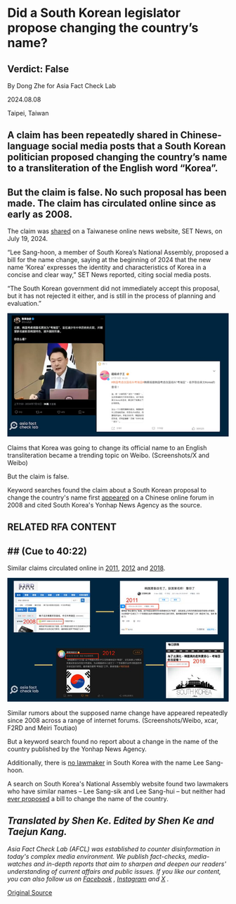 # Did a South Korean legislator propose changing the country’s name?

## Verdict: False

By Dong Zhe for Asia Fact Check Lab

2024.08.08

Taipei, Taiwan

## A claim has been repeatedly shared in Chinese-language social media posts that a South Korean politician proposed changing the country’s name to a transliteration of the English word “Korea”.

## But the claim is false. No such proposal has been made. The claim has circulated online since as early as 2008.

The claim was [shared](https://archive.ph/Ria3c#selection-2331.0-2331.136) on a Taiwanese online news website, SET News, on July 19, 2024.

“Lee Sang-hoon, a member of South Korea’s National Assembly, proposed a bill for the name change, saying at the beginning of 2024 that the new name ‘Korea’ expresses the identity and characteristics of Korea in a concise and clear way,” SET News reported, citing social media posts.

“The South Korean government did not immediately accept this proposal, but it has not rejected it either, and is still in the process of planning and evaluation.”

![1 (17).png](images/RVFN74OMGGIM3EQ4OPNGI7PL2A.png)

Claims that Korea was going to change its official name to an English transliteration became a trending topic on Weibo. (Screenshots/X and Weibo)

But the claim is false.

Keyword searches found the claim about a South Korean proposal to change the country's name first [appeared](http://bbs.52rd.com/Thread-146269-1-1.html) on a Chinese online forum in 2008 and cited South Korea's Yonhap News Agency as the source.

## RELATED RFA CONTENT

## ## (Cue to 40:22)

Similar claims circulated online in [2011](https://www.xcar.com.cn/bbs/viewthread.php?tid=14532102&page=1), [2012](https://weibo.com/1888494957/ywZCtpUEB) and [2018](https://kknews.cc/zh-tw/history/lqnnyjb.html).

![3 (2).png](images/OLRLMXBMCD3NWASSDZ2H5H554E.png)

Similar rumors about the supposed name change have appeared repeatedly since 2008 across a range of internet forums. (Screenshots/Weibo, xcar, F2RD and Meiri Toutiao)

But a keyword search found no report about a change in the name of the country published by the Yonhap News Agency.

Additionally, there is [no lawmaker](https://www.assembly.go.kr/portal/cnts/cntsCont/dataA.do?cntsDivCd=NAAS&menuNo=600137) in South Korea with the name Lee Sang-hoon.

A search on South Korea's National Assembly website found two lawmakers who have similar names – Lee Sang-sik and Lee Sang-hui – but neither had [ever proposed](https://likms.assembly.go.kr/bill/BillSearchResult.do) a bill to change the name of the country.

## *Translated by Shen Ke. Edited by Shen Ke and Taejun Kang.*

*Asia Fact Check Lab (AFCL) was established to counter disinformation in today's complex media environment. We publish fact-checks, media-watches and in-depth reports that aim to sharpen and deepen our readers' understanding of current affairs and public issues. If you like our content, you can also follow us on*   [*Facebook*](https://www.facebook.com/asiafactchecklabcn)  *,*   [*Instagram*](https://www.instagram.com/asiafactchecklab/)   *and*   [*X*](https://twitter.com/AFCL_eng)  *.*



[Original Source](https://www.rfa.org/english/news/afcl/afcl-south-korea-name-change-08082024005626.html)